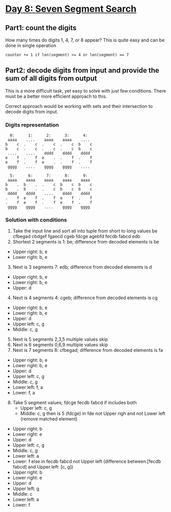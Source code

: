 # [Day 8: Seven Segment Search](https://adventofcode.com/2021/day/8)

## Part1: count the digits
How many times do digits 1, 4, 7, or 8 appear?
This is quite easy and can be done in single operation
```
counter += 1 if len(segment) <= 4 or len(segment) == 7
```

## Part2: decode digits from input and provide the sum of all digits from output
This is a more difficult task, yet easy to solve with just few conditions. There must be a better more efficient approach to this.

Correct approach would be working with sets and their intersection to decode digits from input.

### Digits representation
```
  0:      1:      2:      3:      4:
 aaaa    ....    aaaa    aaaa    ....
b    c  .    c  .    c  .    c  b    c
b    c  .    c  .    c  .    c  b    c
 ....    ....    dddd    dddd    dddd
e    f  .    f  e    .  .    f  .    f
e    f  .    f  e    .  .    f  .    f
 gggg    ....    gggg    gggg    ....

  5:      6:      7:      8:      9:
 aaaa    aaaa    aaaa    aaaa    aaaa
b    .  b    .  .    c  b    c  b    c
b    .  b    .  .    c  b    c  b    c
 dddd    dddd    ....    dddd    dddd
.    f  e    f  .    f  e    f  .    f
.    f  e    f  .    f  e    f  .    f
 gggg    gggg    ....    gggg    gggg
```

### Solution with conditions
1. Take the input line and sort all into tuple from short to long values
be cfbegad cbdgef fgaecd cgeb fdcge agebfd fecdb fabcd edb 
2. Shortest 2 segments is 1: be; difference from decoded elements is be
 - Upper right: b, e
 - Lower right: b, e
3. Next is 3 segments 7: edb; difference from decoded elements is d
 - Upper right: b, e
 - Lower right: b, e
 - Upper: d
4. Next is 4 segments 4: cgeb; difference from decoded elements is cg
 - Upper right: b, e
 - Lower right: b, e
 - Upper: d
 - Upper left: c, g
 - Middle: c, g
5. Next is 5 segments 2,3,5 multiple values skip
6. Next is 6 segments 0,6,9 multiple values skip
7. Next is 7 segments 8: cfbegad; difference from decoded elements is fa
 - Upper right: b, e
 - Lower right: b, e
 - Upper: d
 - Upper left: c, g
 - Middle: c, g
 - Lower left: f, a
 - Lower: f, a
8. Take 5 segment values; 
fdcge fecdb fabcd
    if includes both  
    - Upper left: c, g
    - Middle: c, g
    then is 5 (fdcge)
        in fde not Upper righ and not Lower left (remove matched element)
 - Upper right: b
 - Lower right: e
 - Upper: d
 - Upper left: c, g
 - Middle: c, g
 - Lower left: a
 - Lower: f
    else in fecdb fabcd not Upper left (difference between [fecdb fabcd] and Upper left: [c, g])
 - Upper right: b
 - Lower right: e
 - Upper: d
 - Upper left: g
 - Middle: c
 - Lower left: a
 - Lower: f
